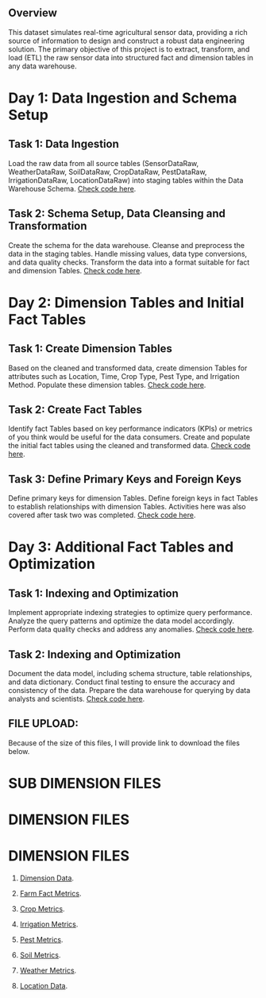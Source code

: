 ## Overview
This dataset simulates real-time agricultural sensor data, providing a rich source of information to design and construct a robust data engineering solution. The primary objective of this project is to extract, transform, and load (ETL) the raw sensor data into structured fact and dimension tables in any data warehouse.

#  Day 1: Data Ingestion and Schema Setup

## Task 1: Data Ingestion
Load the raw data from all source tables (SensorDataRaw, WeatherDataRaw, SoilDataRaw, CropDataRaw, PestDataRaw, IrrigationDataRaw, LocationDataRaw) into staging tables within the Data Warehouse Schema.
[Check code here](https://github.com/jetro4u/datafest2023-datathon/blob/main/day1-task1.sql).

## Task 2: Schema Setup, Data Cleansing and Transformation
Create the schema for the data warehouse.
Cleanse and preprocess the data in the staging tables.
Handle missing values, data type conversions, and data quality checks.
Transform the data into a format suitable for fact and dimension Tables.
[Check code here](https://github.com/jetro4u/datafest2023-datathon/blob/main/day1-task2.sql).


#  Day 2: Dimension Tables and Initial Fact Tables

## Task 1: Create Dimension Tables
Based on the cleaned and transformed data, create dimension Tables for attributes such as Location, Time, Crop Type, Pest Type, and Irrigation Method.
Populate these dimension tables.
[Check code here](https://github.com/jetro4u/datafest2023-datathon/blob/main/day2-task1.sql).

## Task 2: Create Fact Tables
Identify fact Tables based on key performance indicators (KPIs) or metrics of you think would be useful for the data consumers.
Create and populate the initial fact tables using the cleaned and transformed data.
[Check code here](https://github.com/jetro4u/datafest2023-datathon/blob/main/day2-task2.sql).

##  Task 3: Define Primary Keys and Foreign Keys
Define primary keys for dimension Tables.
Define foreign keys in fact Tables to establish relationships with dimension Tables. Activities here was
also covered after task two was completed.
[Check code here](https://github.com/jetro4u/datafest2023-datathon/blob/main/day2-task3.sql).

#  Day 3: Additional Fact Tables and Optimization

## Task 1: Indexing and Optimization
Implement appropriate indexing strategies to optimize query performance.
Analyze the query patterns and optimize the data model accordingly.
Perform data quality checks and address any anomalies.
[Check code here](https://github.com/jetro4u/datafest2023-datathon/blob/main/day3-task1.sql).

## Task 2: Indexing and Optimization
Document the data model, including schema structure, table relationships, and data dictionary.
Conduct final testing to ensure the accuracy and consistency of the data.
Prepare the data warehouse for querying by data analysts and scientists.
[Check code here](https://github.com/jetro4u/datafest2023-datathon/blob/main/day3-task2.sql).

##  FILE UPLOAD: 
Because of the size of this files, I will provide link to download the files below.

# SUB DIMENSION FILES

# DIMENSION FILES

# DIMENSION FILES


1. [Dimension Data](https://drive.google.com/file/d/13O2GwAkNWR4qTPxYFHixz_-Cj-c3lDaY/view?usp=sharing).

2. [Farm Fact Metrics](https://drive.google.com/file/d/1yATZ-W-8NillhicYiEf7gKBp0yeyAput/view?usp=sharing).

3. [Crop Metrics](https://drive.google.com/file/d/1_wnLjN1KUKs2mBEfgPF1tjbKHKmIypUb/view?usp=sharing).

4. [Irrigation Metrics](https://drive.google.com/file/d/1-4qo_sXRLpquAI01Ad8UJGORpTuDRlrB/view?usp=sharing).

5. [Pest Metrics](https://drive.google.com/file/d/1-4qo_sXRLpquAI01Ad8UJGORpTuDRlrB/view?usp=sharing).

6. [Soil Metrics](https://drive.google.com/file/d/1RIO1Y1qIhJVDjZXjdmgmbYfxryhjdZiU/view?usp=sharing).

7. [Weather Metrics](https://drive.google.com/file/d/1BEdxsXIpxjvyqdddtphRBZhPKIw1iJTH/view?usp=sharing).

8. [Location Data](https://drive.google.com/file/d/15iqKwD7dzx8LujriBHLABBF2LkhQP2qj/view?usp=sharing).
